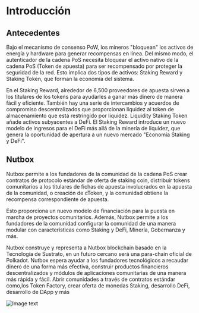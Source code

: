 # Introducción

## Antecedentes

Bajo el mecanismo de consenso PoW, los mineros "bloquean" los activos de energía y hardware para generar recompensas en línea. Del mismo modo, el autenticador de la cadena PoS necesita bloquear el activo nativo de la cadena PoS (Token de apuesta) para ser recompensado por proteger la seguridad de la red. Esto implica dos tipos de activos: Staking Reward y Staking Token, que forman la economía del sistema.

En el Staking Reward, alrededor de 6,500 proveedores de apuesta sirven a los titulares de los tokens para ayudarles a ganar más dinero de manera fácil y eficiente. También hay una serie de intercambios y acuerdos de compromiso descentralizados que proporcionan liquidez al token de almacenamiento que está restringido por liquidez. Liquidity Staking Token añade activos subyacentes a DeFi. El  Staking Reward introduce un nuevo modelo de ingresos para el DeFi más allá de la minería de liquidez, que genera la oportunidad de apertura a  un nuevo mercado "Economía Staking y DeFi".

## Nutbox

Nutbox permite a los fundadores de la comunidad de la cadena PoS crear contratos de protocolo estándar de oferta de staking coin, distribuir tokens comunitarios a los titulares de fichas de apuesta involucrados en la apuesta de la comunidad, o creación de  cToken, y la comunidad obtiene la recompensa correspondiente de apuesta.

 Esto proporciona un nuevo modelo de financiación para la puesta en marcha de proyectos comunitarios. Además, Nutbox permite a los fundadores de la comunidad configurar la comunidad de una manera modular con características como Staking y DeFi, Minería, Gobernanza y más. 

Nutbox construye  y representa a Nutbox blockchain basado en la Tecnología de Sustrato, en un futuro cercano será una para-chain oficial de Polkadot. Nutbox espera ayudar a los fundadores tecnológicos a recaudar dinero de una forma más efectiva, construir productos financieros descentralizados y módulos de aplicaciones comunitarias de una manera más rápida y fácil. Abrir comunidades a través de contratos estándar como,los Token Factory, crear oferta de monedas Staking, desarrollo DeFi, desarrollo de DApp y más

 ![Image text](http://wherein.mobi/wp-content/uploads/2021/03/nutbox-2.png)
